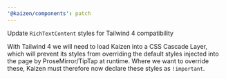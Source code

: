 ```yaml
---
'@kaizen/components': patch
---
```


Update `RichTextContent` styles for Tailwind 4 compatibility

With Tailwind 4 we will need to load Kaizen into a CSS Cascade Layer, which
will prevent its styles from overriding the default styles injected into the
page by ProseMirror/TipTap at runtime. Where we want to override these, Kaizen
must therefore now declare these styles as `!important`.
